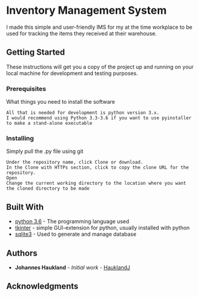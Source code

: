 # Inventory Management System

I made this simple and user-friendly IMS for my at the time workplace to be used for tracking the items they received at their warehouse. 

## Getting Started

These instructions will get you a copy of the project up and running on your local machine for development and testing purposes. 

### Prerequisites

What things you need to install the software

```
All that is needed for development is python version 3.x.
I would recommend using Python 3.3-3.6 if you want to use pyinstaller to make a stand-alone executable
```

### Installing

Simply pull the .py file using git

```
Under the repository name, click Clone or download.
In the Clone with HTTPs section, click to copy the clone URL for the repository.
Open
Change the current working directory to the location where you want the cloned directory to be made
```

## Built With

* [python 3.6](https://www.python.org/downloads/release/python-360/) - The programming language used
* [tkinter](https://wiki.python.org/moin/TkInter) - simple GUI-extension for python, usually installed with python
* [sqlite3](https://www.sqlite.org/index.html) - Used to generate and manage database


## Authors

* **Johannes Haukland** - *Initial work* - [HauklandJ](https://github.com/HauklandJ)

## Acknowledgments


